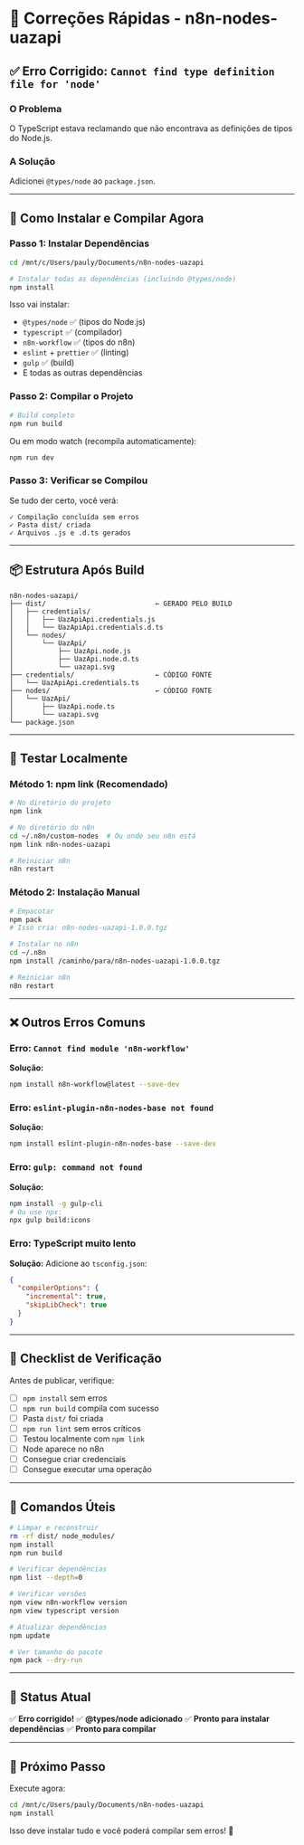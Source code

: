 # 🔧 Correções Rápidas - n8n-nodes-uazapi

## ✅ Erro Corrigido: `Cannot find type definition file for 'node'`

### O Problema
O TypeScript estava reclamando que não encontrava as definições de tipos do Node.js.

### A Solução
Adicionei `@types/node` ao `package.json`.

---

## 🚀 Como Instalar e Compilar Agora

### Passo 1: Instalar Dependências

```bash
cd /mnt/c/Users/pauly/Documents/n8n-nodes-uazapi

# Instalar todas as dependências (incluindo @types/node)
npm install
```

Isso vai instalar:
- `@types/node` ✅ (tipos do Node.js)
- `typescript` ✅ (compilador)
- `n8n-workflow` ✅ (tipos do n8n)
- `eslint` + `prettier` ✅ (linting)
- `gulp` ✅ (build)
- E todas as outras dependências

### Passo 2: Compilar o Projeto

```bash
# Build completo
npm run build
```

Ou em modo watch (recompila automaticamente):

```bash
npm run dev
```

### Passo 3: Verificar se Compilou

Se tudo der certo, você verá:
```
✓ Compilação concluída sem erros
✓ Pasta dist/ criada
✓ Arquivos .js e .d.ts gerados
```

---

## 📦 Estrutura Após Build

```
n8n-nodes-uazapi/
├── dist/                           ← GERADO PELO BUILD
│   ├── credentials/
│   │   ├── UazApiApi.credentials.js
│   │   └── UazApiApi.credentials.d.ts
│   └── nodes/
│       └── UazApi/
│           ├── UazApi.node.js
│           ├── UazApi.node.d.ts
│           └── uazapi.svg
├── credentials/                    ← CÓDIGO FONTE
│   └── UazApiApi.credentials.ts
├── nodes/                          ← CÓDIGO FONTE
│   └── UazApi/
│       ├── UazApi.node.ts
│       └── uazapi.svg
└── package.json
```

---

## 🧪 Testar Localmente

### Método 1: npm link (Recomendado)

```bash
# No diretório do projeto
npm link

# No diretório do n8n
cd ~/.n8n/custom-nodes  # Ou onde seu n8n está
npm link n8n-nodes-uazapi

# Reiniciar n8n
n8n restart
```

### Método 2: Instalação Manual

```bash
# Empacotar
npm pack
# Isso cria: n8n-nodes-uazapi-1.0.0.tgz

# Instalar no n8n
cd ~/.n8n
npm install /caminho/para/n8n-nodes-uazapi-1.0.0.tgz

# Reiniciar n8n
n8n restart
```

---

## ❌ Outros Erros Comuns

### Erro: `Cannot find module 'n8n-workflow'`

**Solução:**
```bash
npm install n8n-workflow@latest --save-dev
```

### Erro: `eslint-plugin-n8n-nodes-base not found`

**Solução:**
```bash
npm install eslint-plugin-n8n-nodes-base --save-dev
```

### Erro: `gulp: command not found`

**Solução:**
```bash
npm install -g gulp-cli
# Ou use npx:
npx gulp build:icons
```

### Erro: TypeScript muito lento

**Solução:**
Adicione ao `tsconfig.json`:
```json
{
  "compilerOptions": {
    "incremental": true,
    "skipLibCheck": true
  }
}
```

---

## 🎯 Checklist de Verificação

Antes de publicar, verifique:

- [ ] `npm install` sem erros
- [ ] `npm run build` compila com sucesso
- [ ] Pasta `dist/` foi criada
- [ ] `npm run lint` sem erros críticos
- [ ] Testou localmente com `npm link`
- [ ] Node aparece no n8n
- [ ] Consegue criar credenciais
- [ ] Consegue executar uma operação

---

## 🚀 Comandos Úteis

```bash
# Limpar e reconstruir
rm -rf dist/ node_modules/
npm install
npm run build

# Verificar dependências
npm list --depth=0

# Verificar versões
npm view n8n-workflow version
npm view typescript version

# Atualizar dependências
npm update

# Ver tamanho do pacote
npm pack --dry-run
```

---

## 📝 Status Atual

✅ **Erro corrigido!**
✅ **@types/node adicionado**
✅ **Pronto para instalar dependências**
✅ **Pronto para compilar**

---

## 🎉 Próximo Passo

Execute agora:

```bash
cd /mnt/c/Users/pauly/Documents/n8n-nodes-uazapi
npm install
```

Isso deve instalar tudo e você poderá compilar sem erros! 🚀